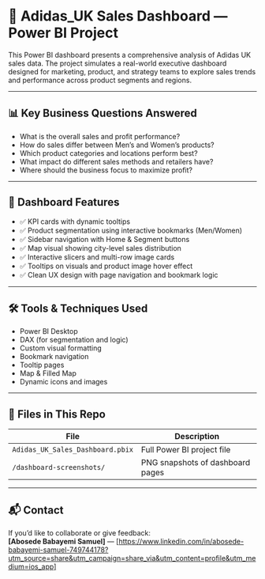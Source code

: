 # 👟 Adidas_UK Sales Dashboard — Power BI Project

This Power BI dashboard presents a comprehensive analysis of Adidas UK sales data. The project simulates a real-world executive dashboard designed for marketing, product, and strategy teams to explore sales trends and performance across product segments and regions.

---

## 📊 Key Business Questions Answered

- What is the overall sales and profit performance?
- How do sales differ between Men’s and Women’s products?
- Which product categories and locations perform best?
- What impact do different sales methods and retailers have?
- Where should the business focus to maximize profit?

---

## 🧩 Dashboard Features

- ✅ KPI cards with dynamic tooltips  
- ✅ Product segmentation using interactive bookmarks (Men/Women)  
- ✅ Sidebar navigation with Home & Segment buttons  
- ✅ Map visual showing city-level sales distribution  
- ✅ Interactive slicers and multi-row image cards  
- ✅ Tooltips on visuals and product image hover effect  
- ✅ Clean UX design with page navigation and bookmark logic

---

## 🛠 Tools & Techniques Used

- Power BI Desktop  
- DAX (for segmentation and logic)  
- Custom visual formatting  
- Bookmark navigation  
- Tooltip pages  
- Map & Filled Map  
- Dynamic icons and images

---

## 📁 Files in This Repo

| File | Description |
|------|-------------|
| `Adidas_UK_Sales_Dashboard.pbix` | Full Power BI project file |
| `/dashboard-screenshots/` | PNG snapshots of dashboard pages |

---


## 📬 Contact

If you’d like to collaborate or give feedback:  
**[Abosede Babayemi Samuel]** — [https://www.linkedin.com/in/abosede-babayemi-samuel-749744178?utm_source=share&utm_campaign=share_via&utm_content=profile&utm_medium=ios_app]  

